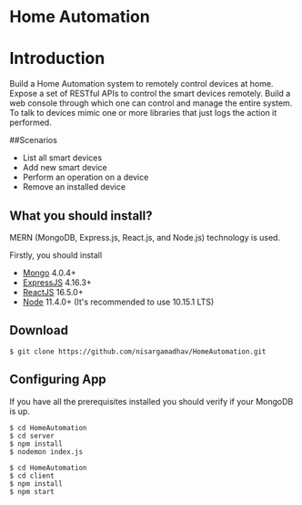 # Home Automation

# Introduction

Build a Home Automation system to remotely control devices at home. Expose a set of RESTful APIs to control the smart devices remotely. 
Build a web console through which one can control and manage the entire system.
To talk to devices mimic one or more libraries that just logs the action it performed. 

##Scenarios
- List all smart devices
- Add new smart device
- Perform an operation on a device 
- Remove an installed device


## What you should install?

MERN (MongoDB, Express.js, React.js, and Node.js) technology is used.

Firstly, you should install

-   [Mongo](https://www.mongodb.com/) 4.0.4+
-   [ExpressJS](https://expressjs.com/) 4.16.3+
-   [ReactJS](https://reactjs.org/) 16.5.0+
-   [Node](https://nodejs.org/en/) 11.4.0+ (It's recommended to use 10.15.1 LTS)

## Download


```
$ git clone https://github.com/nisargamadhav/HomeAutomation.git
```

## Configuring App

If you have all the prerequisites installed you should verify if your MongoDB is up.

```
$ cd HomeAutomation
$ cd server
$ npm install
$ nodemon index.js
```

```
$ cd HomeAutomation
$ cd client
$ npm install
$ npm start
```